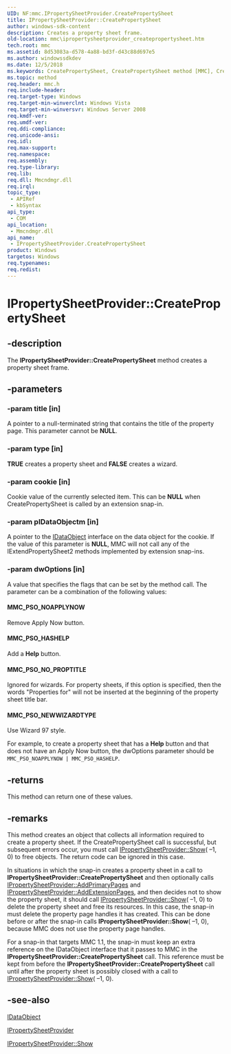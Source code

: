 ```yaml
---
UID: NF:mmc.IPropertySheetProvider.CreatePropertySheet
title: IPropertySheetProvider::CreatePropertySheet
author: windows-sdk-content
description: Creates a property sheet frame.
old-location: mmc\ipropertysheetprovider_createpropertysheet.htm
tech.root: mmc
ms.assetid: 8d53083a-d578-4a88-bd3f-d43c88d697e5
ms.author: windowssdkdev
ms.date: 12/5/2018
ms.keywords: CreatePropertySheet, CreatePropertySheet method [MMC], CreatePropertySheet method [MMC],IPropertySheetProvider interface, IPropertySheetProvider interface [MMC],CreatePropertySheet method, IPropertySheetProvider.CreatePropertySheet, IPropertySheetProvider::CreatePropertySheet, MMC_PSO_HASHELP, MMC_PSO_NEWWIZARDTYPE, MMC_PSO_NOAPPLYNOW, MMC_PSO_NO_PROPTITLE, _slate_ipropertysheetprovider_createpropertysheet, mmc.ipropertysheetprovider_createpropertysheet, mmc/IPropertySheetProvider::CreatePropertySheet
ms.topic: method
req.header: mmc.h
req.include-header: 
req.target-type: Windows
req.target-min-winverclnt: Windows Vista
req.target-min-winversvr: Windows Server 2008
req.kmdf-ver: 
req.umdf-ver: 
req.ddi-compliance: 
req.unicode-ansi: 
req.idl: 
req.max-support: 
req.namespace: 
req.assembly: 
req.type-library: 
req.lib: 
req.dll: Mmcndmgr.dll
req.irql: 
topic_type:
 - APIRef
 - kbSyntax
api_type:
 - COM
api_location:
 - Mmcndmgr.dll
api_name:
 - IPropertySheetProvider.CreatePropertySheet
product: Windows
targetos: Windows
req.typenames: 
req.redist: 
---
```


# IPropertySheetProvider::CreatePropertySheet


## -description


The <b>IPropertySheetProvider::CreatePropertySheet</b> method creates a property sheet frame.


## -parameters




### -param title [in]

A pointer to a null-terminated string that contains the title of the property page. This parameter cannot be <b>NULL</b>.


### -param type [in]

<b>TRUE</b> creates a property sheet and <b>FALSE</b> creates a wizard.


### -param cookie [in]

Cookie value of the currently selected item. This can be <b>NULL</b> when 
CreatePropertySheet is called by an extension snap-in.


### -param pIDataObjectm [in]

A pointer to the 
<a href="https://msdn.microsoft.com/en-us/library/ms688421(v=VS.85).aspx">IDataObject</a> interface on the data object for the cookie. If the value of this parameter is <b>NULL</b>, MMC will not call any of the 
IExtendPropertySheet2 methods implemented by extension snap-ins.


### -param dwOptions [in]

A value that specifies the flags that can be set by the method call. The parameter can be a combination of the following values:



#### MMC_PSO_NOAPPLYNOW

Remove Apply Now button.



#### MMC_PSO_HASHELP

Add a 
<b>Help</b> button.



#### MMC_PSO_NO_PROPTITLE

Ignored for wizards. For property sheets, if this option is specified, then the words "Properties for" will not be inserted at the beginning of the property sheet title bar.



#### MMC_PSO_NEWWIZARDTYPE

Use Wizard 97 style.

For example, to create a property sheet that has a 
<b>Help</b> button and that does not have an Apply Now button, the dwOptions parameter should be <code>MMC_PSO_NOAPPLYNOW | MMC_PSO_HASHELP</code>.


## -returns



This method can return one of these values.




## -remarks



This method creates an object that collects all information required to create a property sheet. If the 
CreatePropertySheet call is successful, but subsequent errors occur, you must call 
<a href="https://msdn.microsoft.com/08e1e3d9-9c9e-49c8-9d55-31c9519c5b0c">IPropertySheetProvider::Show</a>(
    –1, 0) to free objects. The return code can be ignored in this case.

In situations in which the snap-in creates a property sheet in a call to <b>IPropertySheetProvider::CreatePropertySheet</b> and then optionally calls <a href="https://msdn.microsoft.com/f555dfd0-8af3-422f-a339-ab79daa89b45">IPropertySheetProvider::AddPrimaryPages</a> and <a href="https://msdn.microsoft.com/3a2ce7a6-65d6-4e39-b8b8-8d9b59b32d11">IPropertySheetProvider::AddExtensionPages</a>, and then decides not to show the property sheet, it should call <a href="https://msdn.microsoft.com/08e1e3d9-9c9e-49c8-9d55-31c9519c5b0c">IPropertySheetProvider::Show</a>(
    –1, 0) to delete the property sheet and free its resources. In this case, the snap-in must delete the property page handles it has created. This can be done before or after the snap-in calls <b>IPropertySheetProvider::Show</b>(
    –1, 0), because MMC does not use the property page handles.

For a snap-in that targets MMC 1.1, the snap-in must keep an extra reference on the IDataObject interface that it passes to MMC in the <b>IPropertySheetProvider::CreatePropertySheet</b> call. This reference must be kept from before the <b>IPropertySheetProvider::CreatePropertySheet</b> call until after the property sheet is possibly closed with a call to <a href="https://msdn.microsoft.com/08e1e3d9-9c9e-49c8-9d55-31c9519c5b0c">IPropertySheetProvider::Show</a>(
    –1, 0).




## -see-also




<a href="https://msdn.microsoft.com/en-us/library/ms688421(v=VS.85).aspx">IDataObject</a>



<a href="https://msdn.microsoft.com/c63d5d5f-a334-4367-8a1e-252b4eb5b50d">IPropertySheetProvider</a>



<a href="https://msdn.microsoft.com/08e1e3d9-9c9e-49c8-9d55-31c9519c5b0c">IPropertySheetProvider::Show</a>
 

 

